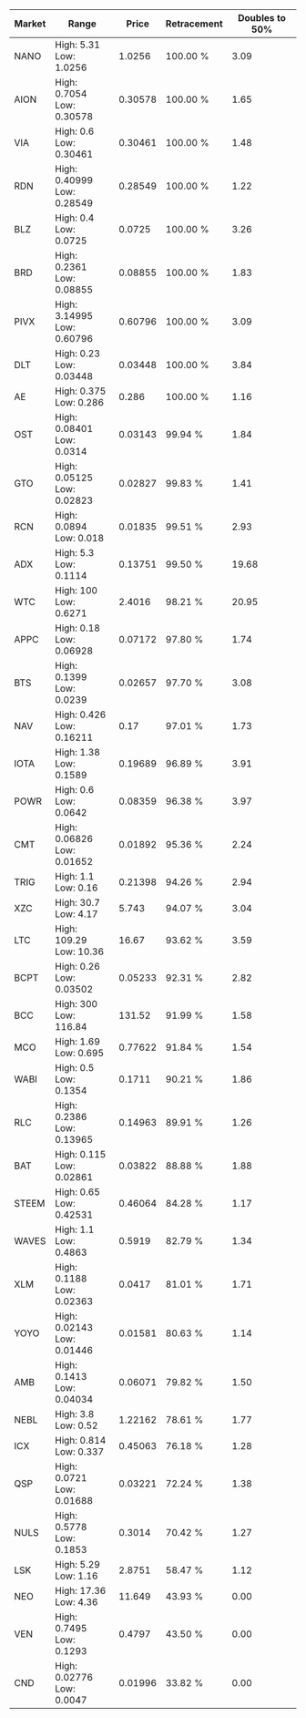 | Market | Range | Price| Retracement | Doubles to 50% |
| --- | --- | --- | --- | --- |
| NANO | High: 5.31<br />Low: 1.0256 | 1.0256 | 100.00 % | 3.09 |
| AION | High: 0.7054<br />Low: 0.30578 | 0.30578 | 100.00 % | 1.65 |
| VIA | High: 0.6<br />Low: 0.30461 | 0.30461 | 100.00 % | 1.48 |
| RDN | High: 0.40999<br />Low: 0.28549 | 0.28549 | 100.00 % | 1.22 |
| BLZ | High: 0.4<br />Low: 0.0725 | 0.0725 | 100.00 % | 3.26 |
| BRD | High: 0.2361<br />Low: 0.08855 | 0.08855 | 100.00 % | 1.83 |
| PIVX | High: 3.14995<br />Low: 0.60796 | 0.60796 | 100.00 % | 3.09 |
| DLT | High: 0.23<br />Low: 0.03448 | 0.03448 | 100.00 % | 3.84 |
| AE | High: 0.375<br />Low: 0.286 | 0.286 | 100.00 % | 1.16 |
| OST | High: 0.08401<br />Low: 0.0314 | 0.03143 | 99.94 % | 1.84 |
| GTO | High: 0.05125<br />Low: 0.02823 | 0.02827 | 99.83 % | 1.41 |
| RCN | High: 0.0894<br />Low: 0.018 | 0.01835 | 99.51 % | 2.93 |
| ADX | High: 5.3<br />Low: 0.1114 | 0.13751 | 99.50 % | 19.68 |
| WTC | High: 100<br />Low: 0.6271 | 2.4016 | 98.21 % | 20.95 |
| APPC | High: 0.18<br />Low: 0.06928 | 0.07172 | 97.80 % | 1.74 |
| BTS | High: 0.1399<br />Low: 0.0239 | 0.02657 | 97.70 % | 3.08 |
| NAV | High: 0.426<br />Low: 0.16211 | 0.17 | 97.01 % | 1.73 |
| IOTA | High: 1.38<br />Low: 0.1589 | 0.19689 | 96.89 % | 3.91 |
| POWR | High: 0.6<br />Low: 0.0642 | 0.08359 | 96.38 % | 3.97 |
| CMT | High: 0.06826<br />Low: 0.01652 | 0.01892 | 95.36 % | 2.24 |
| TRIG | High: 1.1<br />Low: 0.16 | 0.21398 | 94.26 % | 2.94 |
| XZC | High: 30.7<br />Low: 4.17 | 5.743 | 94.07 % | 3.04 |
| LTC | High: 109.29<br />Low: 10.36 | 16.67 | 93.62 % | 3.59 |
| BCPT | High: 0.26<br />Low: 0.03502 | 0.05233 | 92.31 % | 2.82 |
| BCC | High: 300<br />Low: 116.84 | 131.52 | 91.99 % | 1.58 |
| MCO | High: 1.69<br />Low: 0.695 | 0.77622 | 91.84 % | 1.54 |
| WABI | High: 0.5<br />Low: 0.1354 | 0.1711 | 90.21 % | 1.86 |
| RLC | High: 0.2386<br />Low: 0.13965 | 0.14963 | 89.91 % | 1.26 |
| BAT | High: 0.115<br />Low: 0.02861 | 0.03822 | 88.88 % | 1.88 |
| STEEM | High: 0.65<br />Low: 0.42531 | 0.46064 | 84.28 % | 1.17 |
| WAVES | High: 1.1<br />Low: 0.4863 | 0.5919 | 82.79 % | 1.34 |
| XLM | High: 0.1188<br />Low: 0.02363 | 0.0417 | 81.01 % | 1.71 |
| YOYO | High: 0.02143<br />Low: 0.01446 | 0.01581 | 80.63 % | 1.14 |
| AMB | High: 0.1413<br />Low: 0.04034 | 0.06071 | 79.82 % | 1.50 |
| NEBL | High: 3.8<br />Low: 0.52 | 1.22162 | 78.61 % | 1.77 |
| ICX | High: 0.814<br />Low: 0.337 | 0.45063 | 76.18 % | 1.28 |
| QSP | High: 0.0721<br />Low: 0.01688 | 0.03221 | 72.24 % | 1.38 |
| NULS | High: 0.5778<br />Low: 0.1853 | 0.3014 | 70.42 % | 1.27 |
| LSK | High: 5.29<br />Low: 1.16 | 2.8751 | 58.47 % | 1.12 |
| NEO | High: 17.36<br />Low: 4.36 | 11.649 | 43.93 % | 0.00 |
| VEN | High: 0.7495<br />Low: 0.1293 | 0.4797 | 43.50 % | 0.00 |
| CND | High: 0.02776<br />Low: 0.0047 | 0.01996 | 33.82 % | 0.00 |
